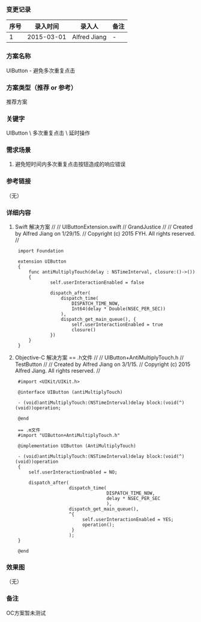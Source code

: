 ### 变更记录
| 序号 | 录入时间 | 录入人 | 备注 |
| -- | -- | -- | -- |
| 1 | 2015-03-01 | Alfred Jiang | - |

### 方案名称
UIButton - 避免多次重复点击

### 方案类型（推荐 or 参考）
推荐方案

### 关键字
UIButton \ 多次重复点击 \ 延时操作

### 需求场景
1. 避免短时间内多次重复点击按钮造成的响应错误

### 参考链接
（无）

### 详细内容
1. Swift 解决方案
        //
        //  UIButtonExtension.swift
        //  GrandJustice
        //
        //  Created by Alfred Jiang on 1/29/15.
        //  Copyright (c) 2015 FYH. All rights reserved.
        //

        import Foundation

        extension UIButton
        {
            func antiMultiplyTouch(delay : NSTimeInterval, closure:()->())
            {
                    self.userInteractionEnabled = false

                    dispatch_after(
                        dispatch_time(
                            DISPATCH_TIME_NOW,
                            Int64(delay * Double(NSEC_PER_SEC))
                        ),
                        dispatch_get_main_queue(), {
                            self.userInteractionEnabled = true
                            closure()
                    })
            }
        }

2. Objective-C 解决方案
        == .h文件
        //
        //  UIButton+AntiMultiplyTouch.h
        //  TestButton
        //
        //  Created by Alfred Jiang on 3/1/15.
        //  Copyright (c) 2015 Alfred Jiang. All rights reserved.
        //

        #import <UIKit/UIKit.h>

        @interface UIButton (antiMultiplyTouch)

        - (void)antiMultiplyTouch:(NSTimeInterval)delay block:(void(^)(void))operation;

        @end

        == .m文件
        #import "UIButton+AntiMultiplyTouch.h"

        @implementation UIButton (AntiMultiplyTouch)

        - (void)antiMultiplyTouch:(NSTimeInterval)delay block:(void(^)(void))operation
        {
            self.userInteractionEnabled = NO;

            dispatch_after(
                           dispatch_time(
                                         DISPATCH_TIME_NOW,
                                         delay * NSEC_PER_SEC
                                         ),
                           dispatch_get_main_queue(),
                           ^{
                                self.userInteractionEnabled = YES;
                                operation();
                            }
                           );
        }

        @end


### 效果图
（无）

### 备注
OC方案暂未测试
